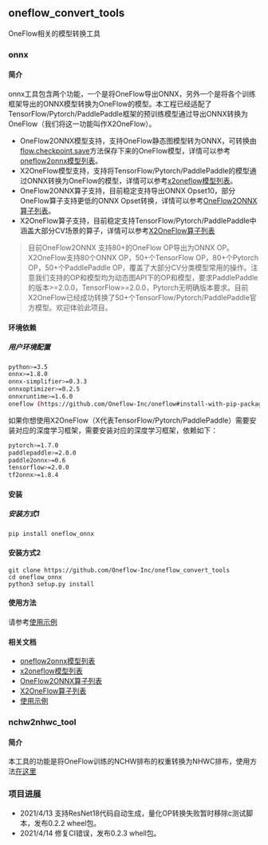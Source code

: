 ## oneflow_convert_tools

OneFlow相关的模型转换工具

### onnx

#### 简介

onnx工具包含两个功能，一个是将OneFlow导出ONNX，另外一个是将各个训练框架导出的ONNX模型转换为OneFlow的模型。本工程已经适配了TensorFlow/Pytorch/PaddlePaddle框架的预训练模型通过导出ONNX转换为OneFlow（我们将这一功能叫作X2OneFlow）。

- OneFlow2ONNX模型支持，支持OneFlow静态图模型转为ONNX，可转换由[flow.checkpoint.save](https://docs.oneflow.org/basics_topics/model_load_save.html)方法保存下来的OneFlow模型，详情可以参考[oneflow2onnx模型列表](docs/oneflow2onnx/oneflow2onnx_model_zoo.md)。
- X2OneFlow模型支持，支持将TensorFlow/Pytorch/PaddlePaddle的模型通过ONNX转换为OneFlow的模型，详情可以参考[x2oneflow模型列表](docs/x2oneflow/x2oneflow_model_zoo.md)。
- OneFlow2ONNX算子支持，目前稳定支持导出ONNX Opset10，部分OneFlow算子支持更低的ONNX Opset转换，详情可以参考[OneFlow2ONNX算子列表](docs/oneflow2onnx/op_list.md)。
- X2OneFlow算子支持，目前稳定支持TensorFlow/Pytorch/PaddlePaddle中涵盖大部分CV场景的算子，详情可以参考[X2OneFlow算子列表](docs/x2oneflow/op_list.md)

> 目前OneFlow2ONNX 支持80+的OneFlow OP导出为ONNX OP。X2OneFlow支持80个ONNX OP，50+个TensorFlow OP，80+个Pytorch OP，50+个PaddlePaddle OP，覆盖了大部分CV分类模型常用的操作。注意我们支持的OP和模型均为动态图API下的OP和模型，要求PaddlePaddle的版本>=2.0.0，TensorFlow>=2.0.0，Pytorch无明确版本要求。目前X2OneFlow已经成功转换了50+个TensorFlow/Pytorch/PaddlePaddle官方模型。欢迎体验此项目。

#### 环境依赖

##### 用户环境配置

```sh
python>=3.5
onnx>=1.8.0
onnx-simplifier>=0.3.3
onnxoptimizer>=0.2.5
onnxruntime>=1.6.0
oneflow (https://github.com/Oneflow-Inc/oneflow#install-with-pip-package)
```


如果你想使用X2OneFlow（X代表TensorFlow/Pytorch/PaddlePaddle）需要安装对应的深度学习框架，需要安装对应的深度学习框架，依赖如下：

```sh
pytorch>=1.7.0
paddlepaddle>=2.0.0
paddle2onnx>=0.6
tensorflow>=2.0.0
tf2onnx>=1.8.4
```

#### 安装

##### 安装方式1

```sh
pip install oneflow_onnx
```

#### 安装方式2

```
git clone https://github.com/Oneflow-Inc/oneflow_convert_tools
cd oneflow_onnx
python3 setup.py install
```

#### 使用方法

请参考[使用示例](examples/README.md)

#### 相关文档

- [oneflow2onnx模型列表](docs/oneflow2onnx/oneflow2onnx_model_zoo.md)
- [x2oneflow模型列表](docs/x2oneflow/x2oneflow_model_zoo.md)
- [OneFlow2ONNX算子列表](docs/oneflow2onnx/op_list.md)
- [X2OneFlow算子列表](docs/x2oneflow/op_list.md)
- [使用示例](examples/README.md)

### nchw2nhwc_tool

#### 简介

本工具的功能是将OneFlow训练的NCHW排布的权重转换为NHWC排布，使用方法[在这里](nchw2nhwc_tool/README.md)


### 项目进展

- 2021/4/13 支持ResNet18代码自动生成，量化OP转换失败暂时移除c测试脚本，发布0.2.2 wheel包。
- 2021/4/14 修复CI错误，发布0.2.3 whell包。
